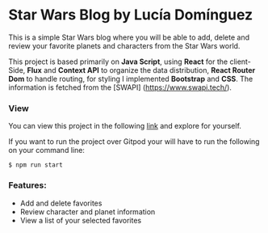 # Star Wars Blog by Lucía Domínguez

This is a simple Star Wars blog where you will be able to add, delete and review your favorite planets and characters from the Star Wars world.

This project is based primarily on **Java Script**, using **React** for the client-Side, **Flux** and **Context API** to organize the data distribution, **React Router Dom** to handle routing, for styling I implemented **Bootstrap** and **CSS**. The information is fetched from the [SWAPI] (https://www.swapi.tech/).


### View
You can view this project in the following  [link]( https://lucydoja.github.io/Star_Wars-Lucia_Dominguez/) and explore for yourself. 

If you want to run the project over Gitpod your will have to run the following on your command line:
```
$ npm run start
```

### Features:
* Add and delete favorites
* Review character and planet information
* View a list of your selected favorites



